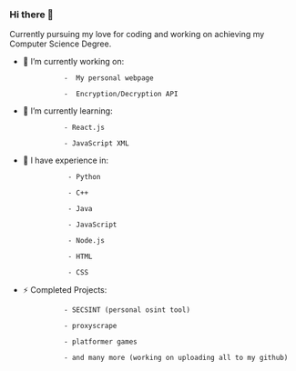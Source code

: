 ### Hi there 👋

Currently pursuing my love for coding and working on achieving my Computer Science Degree.

- 🔭 I’m currently working on:
  
                -  My personal webpage
  
                -  Encryption/Decryption API
  
- 🌱 I’m currently learning:
  
                - React.js
  
                - JavaScript XML

- 👀 I have experience in:
  
                 - Python

                 - C++

                 - Java

                 - JavaScript

                 - Node.js

                 - HTML

                 - CSS
  
- ⚡ Completed Projects:
  
                - SECSINT (personal osint tool)
  
                - proxyscrape
  
                - platformer games
  
                - and many more (working on uploading all to my github)
